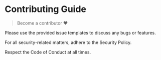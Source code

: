 # Contributing Guide

> Become a contributor ❤️

Please use the provided issue templates to discuss any bugs or features.

For all security-related matters, adhere to the Security Policy.

Respect the Code of Conduct at all times.
